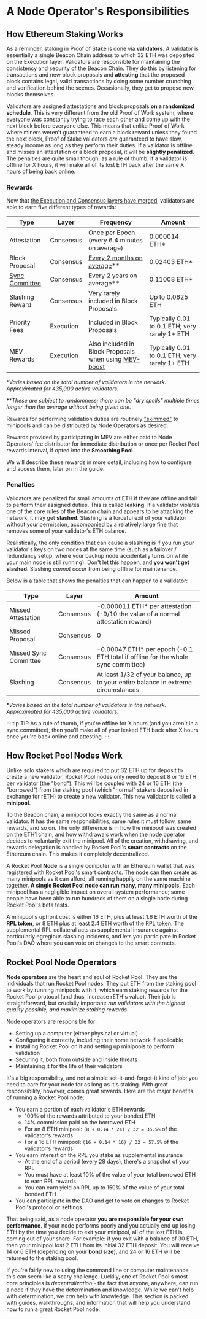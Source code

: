 # A Node Operator's Responsibilities

## How Ethereum Staking Works

As a reminder, staking in Proof of Stake is done via **validators**.
A validator is essentially a single Beacon Chain address to which 32 ETH was deposited on the Execution layer.
Validators are responsible for maintaining the consistency and security of the Beacon Chain.
They do this by listening for transactions and new block proposals and **attesting** that the proposed block contains legal, valid transactions by doing some number crunching and verification behind the scenes.
Occasionally, they get to propose new blocks themselves.

Validators are assigned attestations and block proposals **on a randomized schedule**.
This is very different from the old Proof of Work system, where everyone was constantly trying to race each other and come up with the next block before everyone else.
This means that unlike Proof of Work where miners weren't guaranteed to earn a block reward unless they found the next block, Proof of Stake validators *are* guaranteed to have slow, steady income as long as they perform their duties.
If a validator is offline and misses an attestation or a block proposal, it will be **slightly penalized**.
The penalties are quite small though; as a rule of thumb, if a validator is offline for X hours, it will make all of its lost ETH back after the same X hours of being back online.

### Rewards

Now that [the Execution and Consensus layers have merged](https://ethereum.org/en/upgrades/merge/), validators are able to earn five different types of rewards:

| Type | Layer | Frequency | Amount |
| - | - | - | - |
| Attestation | Consensus | Once per Epoch (every 6.4 minutes on average) | 0.000014 ETH* |
| Block Proposal | Consensus | [Every 2 months on average](https://proposalprobab.web.app/)** | 0.02403 ETH* |
| [Sync Committee](https://github.com/ethereum/annotated-spec/blob/master/altair/sync-protocol.md) | Consensus | Every 2 years on average** | 0.11008 ETH* |
| Slashing Reward | Consensus | Very rarely included in Block Proposals | Up to 0.0625 ETH |
| Priority Fees | Execution | Included in Block Proposals | Typically 0.01 to 0.1 ETH; very rarely 1+ ETH |
| MEV Rewards | Execution | Also included in Block Proposals when using [MEV-boost](https://boost.flashbots.net/) | Typically 0.01 to 0.1 ETH; very rarely 1+ ETH |

**Varies based on the total number of validators in the network.
Approximated for 435,000 active validators.*

***These are subject to randomness; there can be "dry spells" multiple times longer than the average without being given one.*

Rewards for performing validation duties are routinely ["skimmed"](./skimming.md) to minipools and can be distributed by
Node Operators as desired.

Rewards provided by participating in MEV are either paid to Node Operators' fee distributor for immediate distribution or
once per Rocket Pool rewards interval, if opted into the **Smoothing Pool**.

We will describe these rewards in more detail, including how to configure and access them, later on in the guide.


### Penalties

Validators are penalized for small amounts of ETH if they are offline and fail to perform their assigned duties.
This is called **leaking**.
If a validator violates one of the core rules of the Beacon chain and appears to be attacking the network, it may get **slashed**.
Slashing is a forceful exit of your validator without your permission, accompanied by a relatively large fine that removes some of your validator's ETH balance.

Realistically, the only condition that can cause a slashing is if you run your validator's keys on two nodes at the same time (such as a failover / redundancy setup, where your backup node accidentally turns on while your main node is still running).
Don't let this happen, and **you won't get slashed**.
Slashing *cannot occur* from being offline for maintenance.

Below is a table that shows the penalties that can happen to a validator:

| Type | Layer | Amount |
| - | - | - |
| Missed Attestation | Consensus | -0.000011 ETH* per attestation (-9/10 the value of a normal attestation reward) |
| Missed Proposal | Consensus | 0 |
| Missed Sync Committee | Consensus | -0.00047 ETH* per epoch (-0.1 ETH total if offline for the whole sync committee) |
| Slashing | Consensus | At least 1/32 of your balance, up to your entire balance in extreme circumstances |

**Varies based on the total number of validators in the network.
Approximated for 435,000 active validators.*

::: tip TIP
As a rule of thumb, if you're offline for X hours (and you aren't in a sync committee), then you'll make all of your leaked ETH back after X hours once you're back online and attesting.
:::


## How Rocket Pool Nodes Work

Unlike solo stakers which are required to put 32 ETH up for deposit to create a new validator, Rocket Pool nodes only need to deposit 8 or 16 ETH per validator (the "bond").
This will be coupled with 24 or 16 ETH (the "borrowed") from the staking pool (which "normal" stakers deposited in exchange for rETH) to create a new validator.
This new validator is called a **minipool**.

To the Beacon chain, a minipool looks exactly the same as a normal validator.
It has the same responsibilities, same rules it must follow, same rewards, and so on.
The only difference is in how the minipool was created on the ETH1 chain, and how withdrawals work when the node operator decides to voluntarily exit the minipool.
All of the creation, withdrawing, and rewards delegation is handled by Rocket Pool's **smart contracts** on the Ethereum chain.
This makes it completely decentralized.

A Rocket Pool **Node** is a single computer with an Ethereum wallet that was registered with Rocket Pool's smart contracts.
The node can then create as many minipools as it can afford, all running happily on the same machine together.
**A single Rocket Pool node can run many, many minipools.**
Each minipool has a negligible impact on overall system performance; some people have been able to run hundreds of them on a single node during Rocket Pool's beta tests.

A minipool's upfront cost is either 16 ETH, plus at least 1.6 ETH worth of the **RPL token**, or 8 ETH plus at least 2.4 ETH worth of the RPL token.
The supplemental RPL collateral acts as supplemental insurance against particularly egregious slashing incidents, and lets you participate in Rocket Pool's DAO where you can vote on changes to the smart contracts.


## Rocket Pool Node Operators

**Node operators** are the heart and soul of Rocket Pool.
They are the individuals that run Rocket Pool nodes.
They put ETH from the staking pool to work by running minipools with it, which earn staking rewards for the Rocket Pool protocol (and thus, increase rETH's value).
Their job is straightforward, but crucially important: *run validators with the highest quality possible, and maximize staking rewards*.

Node operators are responsible for:

- Setting up a computer (either physical or virtual)
- Configuring it correctly, including their home network if applicable
- Installing Rocket Pool on it and setting up minipools to perform validation
- Securing it, both from outside and inside threats
- Maintaining it for the life of their validators

It's a big responsibility, and not a simple set-it-and-forget-it kind of job; you need to care for your node for as long as it's staking.
With great responsibility, however, comes great rewards.
Here are the major benefits of running a Rocket Pool node:

- You earn a portion of each validator's ETH rewards
  - 100% of the rewards attributed to your bonded ETH
  - 14% commission paid on the borrowed ETH
  - For an 8 ETH minipool: `(8 + 0.14 * 24) / 32 = 35.5%` of the validator's rewards
  - For a 16 ETH minipool: `(16 + 0.14 * 16) / 32 = 57.5%` of the validator's rewards
- You earn interest on the RPL you stake as supplemental insurance
  - At the end of a period (every 28 days), there's a snapshot of your RPL 
  - You must have at least 10% of the value of your total borrowed ETH to earn RPL rewards
  - You can earn yield on RPL up to 150% of the value of your total bonded ETH
- You can participate in the DAO and get to vote on changes to Rocket Pool's protocol or settings

That being said, as a node operator **you are responsible for your own performance**.
If your node performs poorly and you actually end up losing ETH by the time you decide to exit your minipool, all of the lost ETH is coming out of your share.
For example: if you exit with a balance of 30 ETH, then your minipool lost 2 ETH from its initial 32 ETH deposit.
You will receive 14 or 6 ETH (depending on your **bond size**), and 24 or 16 ETH will be returned to the staking pool.

If you're fairly new to using the command line or computer maintenance, this can seem like a scary challenge.
Luckily, one of Rocket Pool's most core principles is *decentralization* - the fact that anyone, anywhere, can run a node if they have the determination and knowledge.
While we can't help with determination, we *can* help with knowledge.
This section is packed with guides, walkthroughs, and information that will help you understand how to run a great Rocket Pool node.
